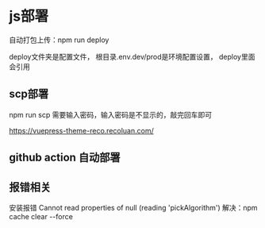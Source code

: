# js部署

自动打包上传：npm run deploy

deploy文件夹是配置文件，
根目录.env.dev/prod是环境配置设置，
deploy里面会引用

## scp部署

npm run scp
需要输入密码，输入密码是不显示的，敲完回车即可

<https://vuepress-theme-reco.recoluan.com/>

## github action 自动部署

## 报错相关

安装报错 Cannot read properties of null (reading 'pickAlgorithm')
解决：npm cache clear --force
